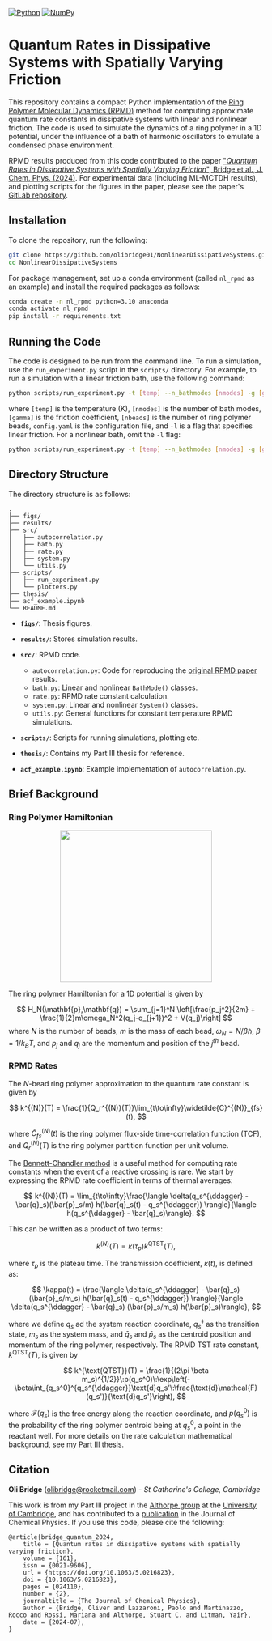 [![Python](https://img.shields.io/badge/Python-3776AB?logo=python&logoColor=fff)](#)
[![NumPy](https://img.shields.io/badge/NumPy-4DABCF?logo=numpy&logoColor=fff)](#)


# Quantum Rates in Dissipative Systems with Spatially Varying Friction

This repository contains a compact Python implementation of the [Ring Polymer Molecular Dynamics (RPMD)](https://doi.org/10.1063/1.1777575) method for computing approximate quantum rate constants in dissipative systems with linear and nonlinear friction. The code is used to simulate the dynamics of a ring polymer in a 1D potential, under the influence of a bath of harmonic oscillators to emulate a condensed phase environment.

RPMD results produced from this code contributed to the paper ["*Quantum Rates in Dissipative Systems with Spatially Varying Friction*", Bridge et al., J. Chem. Phys. (2024)](https://doi.org/10.1063/5.0216823). For experimental data (including ML-MCTDH results), and plotting scripts for the figures in the paper, please see the paper's [GitLab repository](https://gitlab.com/litman90/quantum_spatially_varying_friction).


## Installation
To clone the repository, run the following:
  ```bash
  git clone https://github.com/olibridge01/NonlinearDissipativeSystems.git
  cd NonlinearDissipativeSystems
  ```
For package management, set up a conda environment (called `nl_rpmd` as an example) and install the required packages as follows:
  ```bash
  conda create -n nl_rpmd python=3.10 anaconda
  conda activate nl_rpmd
  pip install -r requirements.txt
  ```

## Running the Code
The code is designed to be run from the command line. To run a simulation, use the `run_experiment.py` script in the `scripts/` directory. For example, to run a simulation with a linear friction bath, use the following command:
  ```bash
  python scripts/run_experiment.py -t [temp] --n_bathmodes [nmodes] -g [gamma] -n [nbeads] -c config.yaml -l
  ```
where `[temp]` is the temperature (K), `[nmodes]` is the number of bath modes, `[gamma]` is the friction coefficient, `[nbeads]` is the number of ring polymer beads, `config.yaml` is the configuration file, and `-l` is a flag that specifies linear friction. 
For a nonlinear bath, omit the `-l` flag:
  ```bash
  python scripts/run_experiment.py -t [temp] --n_bathmodes [nmodes] -g [gamma] -n [nbeads] -c config.yaml
  ```


## Directory Structure

The directory structure is as follows:
```
.
├── figs/
├── results/
├── src/
│   ├── autocorrelation.py
│   ├── bath.py
│   ├── rate.py
│   ├── system.py
│   └── utils.py
├── scripts/
│   ├── run_experiment.py
│   └── plotters.py
├── thesis/
├── acf_example.ipynb
└── README.md
```

- **`figs/`**: Thesis figures.
- **`results/`**: Stores simulation results.
- **`src/`**: RPMD code.
  - `autocorrelation.py`: Code for reproducing the [original RPMD paper](https://doi.org/10.1063/1.1777575) results.
  - `bath.py`: Linear and nonlinear `BathMode()` classes.
  - `rate.py`: RPMD rate constant calculation.
  - `system.py`: Linear and nonlinear `System()` classes.
  - `utils.py`: General functions for constant temperature RPMD simulations.

- **`scripts/`**: Scripts for running simulations, plotting etc.
- **`thesis/`**: Contains my Part III thesis for reference.
- **`acf_example.ipynb`**: Example implementation of `autocorrelation.py`.


## Brief Background

### Ring Polymer Hamiltonian

<p align="center">
  <img src="https://github.com/olibridge01/NonlinearDissipativeSystems/assets/86416298/01d37871-359f-4006-a4b3-0a2783bd4e5b"  width="300">
</p>

The ring polymer Hamiltonian for a 1D potential is given by

$$
H_N(\mathbf{p},\mathbf{q}) = \sum_{j=1}^N \left[\frac{p_j^2}{2m} + \frac{1}{2}m\omega_N^2(q_j-q_{j+1})^2 + V(q_j)\right]
$$
where $N$ is the number of beads, $m$ is the mass of each bead, $\omega_N=N/\beta \hbar$, $\beta=1/k_BT$, and $p_j$ and $q_j$ are the momentum and position of the $j^{th}$ bead.

### RPMD Rates
The $N$-bead ring polymer approximation to the quantum rate constant is given by

$$
    k^{(N)}(T) = \frac{1}{Q_r^{(N)}(T)}\lim_{t\to\infty}\widetilde{C}^{(N)}_{fs}(t),
$$

where $\widetilde{C}_{fs}^{(N)}(t)$ is the ring polymer flux-side time-correlation function (TCF), and $Q_r^{(N)}(T)$ is the ring polymer partition function per unit volume.

The [Bennett-Chandler method](https://doi.org/10.1063/1.2883593) is a useful method for computing rate constants when the event of a reactive crossing is rare. We start by expressing the RPMD rate coefficient in terms of thermal averages:

$$
    k^{(N)}(T) = \lim_{t\to\infty}\frac{\langle \delta(q_s^{\ddagger} - \bar{q}_s)(\bar{p}_s/m) h(\bar{q}_s(t) - q_s^{\ddagger}) \rangle}{\langle h(q_s^{\ddagger} - \bar{q}_s)\rangle}.
$$

This can be written as a product of two terms:

$$
    k^{(N)}(T) = \kappa(\tau_p) k^{\text{QTST}}(T),
$$

where $\tau_p$ is the plateau time. The transmission coefficient, $\kappa(t)$, is defined as:

$$
    \kappa(t) = \frac{\langle \delta(q_s^{\ddagger} - \bar{q}_s)(\bar{p}_s/m_s) h(\bar{q}_s(t) - q_s^{\ddagger}) \rangle}{\langle \delta(q_s^{\ddagger} - \bar{q}_s) (\bar{p}_s/m_s) h(\bar{p}_s)\rangle},
$$

where we define $q_s$ ad the system reaction coordinate, $q_s^{\ddagger}$ as the transition state, $m_s$ as the system mass, and $\bar{q}_s$ and $\bar{p}_s$ as the centroid position and momentum of the ring polymer, respectively. The RPMD TST rate constant, $k^{\text{QTST}}(T)$, is given by

$$
    k^{\text{QTST}}(T) = \frac{1}{(2\pi \beta m_s)^{1/2}}\:p(q_s^0)\:\exp\left(-\beta\int_{q_s^0}^{q_s^{\ddagger}}\text{d}q_s'\:\frac{\text{d}\mathcal{F}(q_s')}{\text{d}q_s'}\right),
$$

where $\mathcal{F}(q_s)$ is the free energy along the reaction coordinate, and $p(q_s^0)$ is the probability of the ring polymer centroid being at $q_s^0$, a point in the reactant well. For more details on the rate calculation mathematical background, see my [Part III thesis](thesis/partIII_thesis.pdf).


## Citation

**Oli Bridge** (<olibridge@rocketmail.com>) - *St Catharine's College, Cambridge*

This work is from my Part III project in the [Althorpe group](http://www-stuart.ch.cam.ac.uk/index.html) at the [University of Cambridge](https://www.cam.ac.uk/), and has contributed to a [publication](https://doi.org/10.1063/5.0216823) in the Journal of Chemical Physics. If you use this code, please cite the following:

```
@article{bridge_quantum_2024,
	title = {Quantum rates in dissipative systems with spatially varying friction},
	volume = {161},
	issn = {0021-9606},
	url = {https://doi.org/10.1063/5.0216823},
	doi = {10.1063/5.0216823},
	pages = {024110},
	number = {2},
	journaltitle = {The Journal of Chemical Physics},
	author = {Bridge, Oliver and Lazzaroni, Paolo and Martinazzo, Rocco and Rossi, Mariana and Althorpe, Stuart C. and Litman, Yair},
	date = {2024-07},
}
```